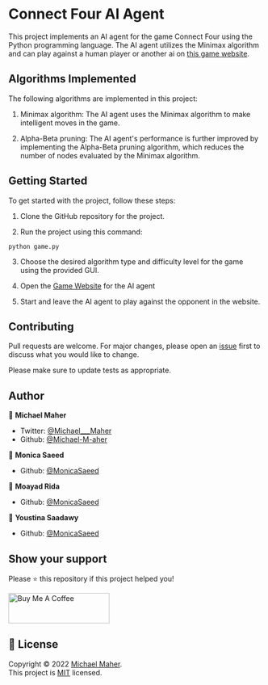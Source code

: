 # Connect Four AI Agent

This project implements an AI agent for the game Connect Four using the Python programming language. The AI agent utilizes the Minimax algorithm and can play against a human player or another ai on [this game website](http://kevinshannon.com/connect4/).

## Algorithms Implemented

The following algorithms are implemented in this project:

1. Minimax algorithm: The AI agent uses the Minimax algorithm to make intelligent moves in the game.

2. Alpha-Beta pruning: The AI agent's performance is further improved by implementing the Alpha-Beta pruning algorithm, which reduces the number of nodes evaluated by the Minimax algorithm.

## Getting Started

To get started with the project, follow these steps:

1. Clone the GitHub repository for the project.

2. Run the project using this command:

```
python game.py 
```

3. Choose the desired algorithm type and difficulty level for the game using the provided GUI.

4. Open the [Game Website](http://kevinshannon.com/connect4/) for the AI agent

5. Start and leave the AI agent to play against the opponent in the website.

## Contributing
Pull requests are welcome. For major changes, please open an [issue](https://github.com/Michael-M-aher/Connect-Four-AI-Agent/issues) first to discuss what you would like to change.

Please make sure to update tests as appropriate.


## Author

👤 **Michael Maher**

- Twitter: [@Michael___Maher](https://twitter.com/Michael___Maher)
- Github: [@Michael-M-aher](https://github.com/Michael-M-aher)

👤 **Monica Saeed**

- Github: [@MonicaSaeed](https://github.com/MonicaSaeed)

👤 **Moayad Rida**

- Github: [@MonicaSaeed](https://github.com/MoayadR)

👤 **Youstina Saadawy**

- Github: [@MonicaSaeed](https://github.com/Youstinasaadawy)

## Show your support

Please ⭐️ this repository if this project helped you!

<a href="https://www.buymeacoffee.com/michael.maher" target="_blank"><img src="https://cdn.buymeacoffee.com/buttons/v2/default-yellow.png" alt="Buy Me A Coffee" height="60px" width="200" ></a>

## 📝 License

Copyright © 2022 [Michael Maher](https://github.com/Michael-M-aher).<br />
This project is [MIT](https://github.com/Michael-M-aher/Connect-Four-AI-Agent/blob/main/LICENSE) licensed.